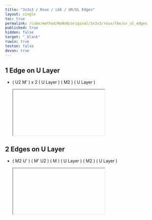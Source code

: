 ```yaml
---
title: "3x3x3 / Roux / L6E / UR/UL Edges"
layout: single
toc: true
permalink: /cube/method/NxNxN/original/3x3x3/roux/l6e/ur_ul_edges
published: true
hidden: false
target: "_blank"
ruwix: true
teston: false
devon: true
---
```

<span
  id     = "cube"
  teston = "{{page.teston}}"
  devon  = "{{page.devon}}"
  colored = "UL UR U*/c"
  solved  = "L R FLD BLD FRD BRD FL FR BL BR DL DR" >
</span>

<head>
  <base target = "{{page.target}}">
</head>



## 1 Edge on U Layer

- ( U2 M' ) x 2 ( U Layer ) ( M2 ) ( U Layer )

  <iframe
    alg = "U2' M' U2' M' U' M2' U'"
  ></iframe>
    <!-- src = "https://ruwix.com/widget/3d/?alg=U2'%20M'%20U2'%20M'%20U'%20M2'%20U'&colored=UL%20UR%20U*/c&solved=L%20R%20FLD%20BLD%20FRD%20BRD%20FL%20FR%20BL%20BR%20DL%20DR&hover=9&speed=500&flags=canvas" -->



## 2 Edges on U Layer

- ( M2 U' ) ( M' U2 ) ( M ) ( U Layer ) ( M2 ) ( U Layer )

  <iframe
    alg = "M2' U' M' U2' M U' M2' U'"
  ></iframe>
    <!-- src = "https://ruwix.com/widget/3d/?alg=M2'%20U'%20M'%20U2'%20M%20U'%20M2'%20U'&colored=UL%20UR%20U*/c&solved=L%20R%20FLD%20BLD%20FRD%20BRD%20FL%20FR%20BL%20BR%20DL%20DR&hover=9&speed=500&flags=canvas" -->
